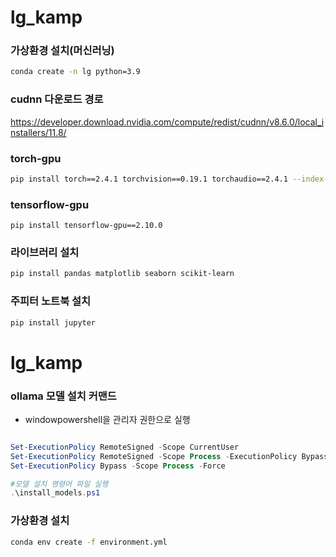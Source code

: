 # lg_kamp

### 가상환경 설치(머신러닝)
```bash
conda create -n lg python=3.9
```

### cudnn 다운로드 경로
https://developer.download.nvidia.com/compute/redist/cudnn/v8.6.0/local_installers/11.8/


### torch-gpu
```bash
pip install torch==2.4.1 torchvision==0.19.1 torchaudio==2.4.1 --index-url https://download.pytorch.org/whl/cu118
```
### tensorflow-gpu
```
pip install tensorflow-gpu==2.10.0
```
### 라이브러리 설치
```bash
pip install pandas matplotlib seaborn scikit-learn
```
### 주피터 노트북 설치
```bash
pip install jupyter
```














# lg_kamp


### ollama 모델 설치 커맨드 
- windowpowershell을 관리자 권한으로 실행

```powershell

Set-ExecutionPolicy RemoteSigned -Scope CurrentUser
Set-ExecutionPolicy RemoteSigned -Scope Process -ExecutionPolicy Bypass
Set-ExecutionPolicy Bypass -Scope Process -Force

#모델 설치 명령어 파일 실행
.\install_models.ps1
```


### 가상환경 설치
```bash
conda env create -f environment.yml
```
